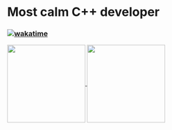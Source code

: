 # Most calm C++ developer
### [![wakatime](https://wakatime.com/badge/user/a6dd0133-f96d-4bb3-a2f0-b22920c60179.svg)](https://wakatime.com/@a6dd0133-f96d-4bb3-a2f0-b22920c60179)
<a href="https://github.com/yz-dev21/github-readme-stats">
  <img height=180 align="center" src="https://github-readme-stats.vercel.app/api?username=yz-dev21&theme=github_dark_dimmed" />
  <img height=180 align="center" src="https://github-readme-stats.vercel.app/api/wakatime?username=yz21&theme=github_dark_dimmed&langs_count=5" />
</a>

